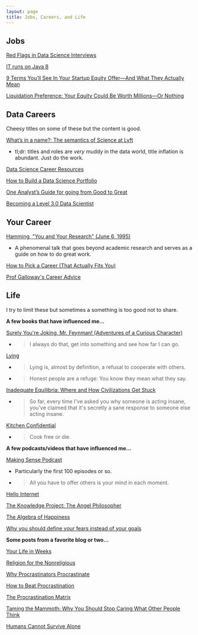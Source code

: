```yaml
---
layout: page
title: Jobs, Careers, and Life
---
```


## Jobs

[Red Flags in Data Science Interviews](https://hookedondata.org/red-flags-in-data-science-interviews/)

[IT runs on Java 8](https://veekaybee.github.io/2019/05/10/java8/)

[9 Terms You'll See In Your Startup Equity Offer—And What They Actually Mean](https://angel.co/blog/9-terms-youll-see-in-your-equity-offer-and-what-they-actually-mean)

[Liquidation Preference: Your Equity Could Be Worth Millions—Or Nothing](https://angel.co/blog/liquidation-preference-your-equity-could-be-worth-millions-or-nothing)

## Data Careers
Cheesy titles on some of these but the content is good.

[What’s in a name?: The semantics of Science at Lyft](https://eng.lyft.com/whats-in-a-name-ce42f419d16c)

-  tl;dr: titles and roles are *very* muddy in the data world, title inflation is abundant. Just do the work.

[Data Science Career Resources](https://github.com/conordewey3/DS-Career-Resources)

[How to Build a Data Science Portfolio](https://towardsdatascience.com/how-to-build-a-data-science-portfolio-5f566517c79c)

[One Analyst’s Guide for going from Good to Great](https://blog.fishtownanalytics.com/one-analysts-guide-for-going-from-good-to-great-6697e67e37d9)

[Becoming a Level 3.0 Data Scientist](https://towardsdatascience.com/becoming-a-level-3-0-data-scientist-52641ff73cb3)

## Your Career

[Hamming, "You and Your Research" (June 6, 1995)](https://www.youtube.com/watch?v=a1zDuOPkMSw)

- A phenomenal talk that goes beyond academic research and serves as a guide on how to do great work.

[How to Pick a Career (That Actually Fits You)](https://waitbutwhy.com/2018/04/picking-career.html)

[Prof Galloway's Career Advice](https://www.youtube.com/watch?v=1T22QxTkPoM)

## Life
I try to limit these but sometimes a something is too good not to share.

**A few books that have influenced me...**

[Surely You're Joking, Mr. Feynman! (Adventures of a Curious Character)](https://www.amazon.com/Surely-Feynman-Adventures-Curious-Character/dp/0393316041)

- > I always do that, get into something and see how far I can go.

[Lying](https://www.amazon.com/Lying-Sam-Harris/dp/1940051002)

- > Lying is, almost by definition, a refusal to cooperate with others.
- > Honest people are a refuge: You know they mean what they say.

[Inadequate Equilibria: Where and How Civilizations Get Stuck](https://www.amazon.com/Inadequate-Equilibria-Where-Civilizations-Stuck-ebook/dp/B076Z64CPG)

- > So far, every time I've asked you why someone is acting insane, you've claimed that it's secretly a sane response to someone else acting insane.

[Kitchen Confidential](https://www.amazon.com/Kitchen-Confidential-Updated-Adventures-Underbelly/dp/0060899220)

- > Cook free or die.

**A few podcasts/videos that have influenced me...**

[Making Sense Podcast](https://samharris.org/podcast/)

- Particularly the first 100 episodes or so.
- > All you have to offer others is your mind in each moment.

[Hello Internet](http://www.hellointernet.fm/)

[The Knowledge Project: The Angel Philosopher](https://fs.blog/naval-ravikant/)

[The Algebra of Happiness](https://www.youtube.com/watch?v=qMW6xgPgY4s)

[Why you should define your fears instead of your goals](https://www.ted.com/talks/tim_ferriss_why_you_should_define_your_fears_instead_of_your_goals?language=en)

**Some posts from a favorite blog or two...**

[Your Life in Weeks](https://waitbutwhy.com/2014/05/life-weeks.html)

[Religion for the Nonreligious](https://waitbutwhy.com/2014/10/religion-for-the-nonreligious.html)

[Why Procrastinators Procrastinate](https://waitbutwhy.com/2013/10/why-procrastinators-procrastinate.html)

[How to Beat Procrastination](https://waitbutwhy.com/2013/11/how-to-beat-procrastination.html)

[The Procrastination Matrix](https://waitbutwhy.com/2015/03/procrastination-matrix.html)

[Taming the Mammoth: Why You Should Stop Caring What Other People Think](https://waitbutwhy.com/2014/06/taming-mammoth-let-peoples-opinions-run-life.html)

[Humans Cannot Survive Alone](https://medium.com/s/no-mercy-no-malice/we-are-pack-animals-and-engagement-equals-health-800c8c9bde36)
